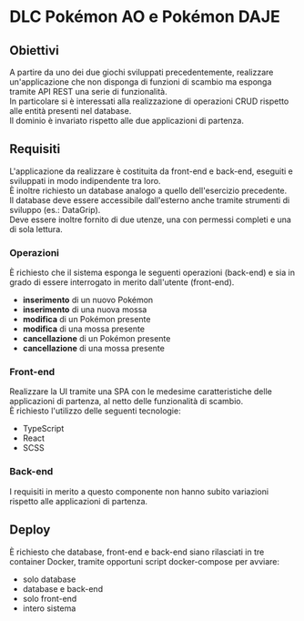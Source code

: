 # DLC Pokémon AO e Pokémon DAJE

## Obiettivi
A partire da uno dei due giochi sviluppati precedentemente, realizzare un'applicazione che non disponga di funzioni di scambio ma esponga tramite API REST una serie di funzionalità.  
In particolare si è interessati alla realizzazione di operazioni CRUD rispetto alle entità presenti nel database.  
Il dominio è invariato rispetto alle due applicazioni di partenza.

## Requisiti
L'applicazione da realizzare è costituita da front-end e back-end, eseguiti e sviluppati in modo indipendente tra loro.  
È inoltre richiesto un database analogo a quello dell'esercizio precedente.  
Il database deve essere accessibile dall'esterno anche tramite strumenti di sviluppo (es.: DataGrip).  
Deve essere inoltre fornito di due utenze, una con permessi completi e una di sola lettura.

### Operazioni
È richiesto che il sistema esponga le seguenti operazioni (back-end) e sia in grado di essere interrogato in merito dall'utente (front-end).  

- **inserimento** di un nuovo Pokémon
- **inserimento** di una nuova mossa
- **modifica** di un Pokémon presente
- **modifica** di una mossa presente
- **cancellazione** di un Pokémon presente
- **cancellazione** di una mossa presente

### Front-end
Realizzare la UI tramite una SPA con le medesime caratteristiche delle applicazioni di partenza, al netto delle funzionalità di scambio.  
È richiesto l'utilizzo delle seguenti tecnologie:
- TypeScript
- React
- SCSS

### Back-end
I requisiti in merito a questo componente non hanno subito variazioni rispetto alle applicazioni di partenza.  

## Deploy
È richiesto che database, front-end e back-end siano rilasciati in tre container Docker, tramite opportuni script docker-compose per avviare:
- solo database
- database e back-end
- solo front-end
- intero sistema